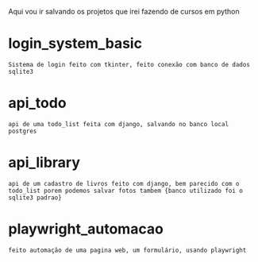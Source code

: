 Aqui vou ir salvando os projetos que irei fazendo de cursos em python

# login_system_basic
    Sistema de login feito com tkinter, feito conexão com banco de dados sqlite3

# api_todo
    api de uma todo_list feita com django, salvando no banco local postgres

# api_library
    api de um cadastro de livros feito com django, bem parecido com o todo_list porem podemos salvar fotos tambem {banco utilizado foi o sqlite3 padrao}

# playwright_automacao
    feito automação de uma pagina web, um formulário, usando playwright